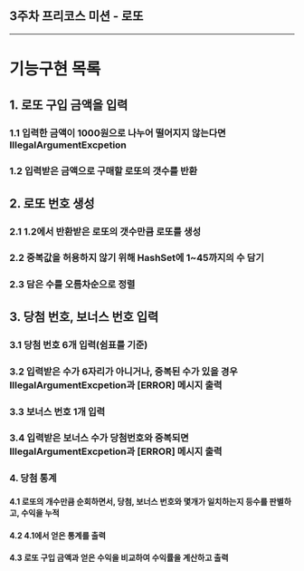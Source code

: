 3주차 프리코스 미션 - 로또
---
***

# 기능구현 목록

## 1. 로또 구입 금액을 입력
### 1.1 입력한 금액이 1000원으로 나누어 떨어지지 않는다면 IllegalArgumentExcpetion
### 1.2 입력받은 금액으로 구매할 로또의 갯수를 반환 

## 2. 로또 번호 생성
### 2.1 1.2에서 반환받은 로또의 갯수만큼 로또를 생성
### 2.2 중복값을 허용하지 않기 위해 HashSet에 1~45까지의 수 담기
### 2.3 담은 수를 오름차순으로 정렬

## 3. 당첨 번호, 보너스 번호 입력
### 3.1 당첨 번호 6개 입력(쉼표를 기준)
### 3.2 입력받은 수가 6자리가 아니거나, 중복된 수가 있을 경우 IllegalArgumentExcpetion과 [ERROR] 메시지 출력
### 3.3 보너스 번호 1개 입력 
### 3.4 입력받은 보너스 수가 당첨번호와 중복되면 IllegalArgumentExcpetion과 [ERROR] 메시지 출력

### 4. 당첨 통계
#### 4.1 로또의 개수만큼 순회하면서, 당첨, 보너스 번호와 몇개가 일치하는지 등수를 판별하고, 수익을 누적
#### 4.2 4.1에서 얻은 통계를 출력
#### 4.3 로또 구입 금액과 얻은 수익을 비교하여 수익률을 계산하고 출력
